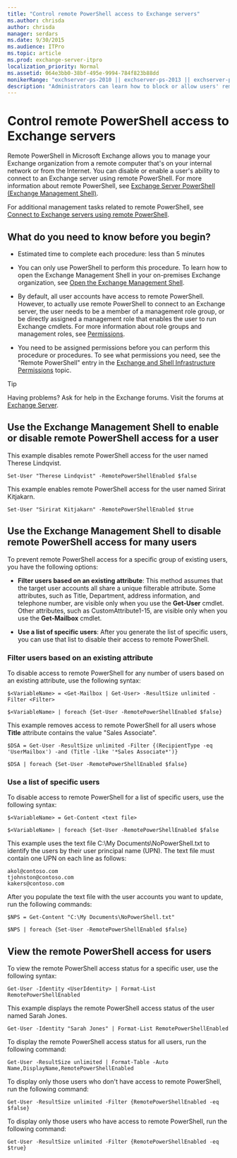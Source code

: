 ```yaml
---
title: "Control remote PowerShell access to Exchange servers"
ms.author: chrisda
author: chrisda
manager: serdars
ms.date: 9/30/2015
ms.audience: ITPro
ms.topic: article
ms.prod: exchange-server-itpro
localization_priority: Normal
ms.assetid: 064e3bb0-38bf-495e-9994-784f823b88dd
monikerRange: "exchserver-ps-2010 || exchserver-ps-2013 || exchserver-ps-2016 || exchserver-ps-2019"
description: "Administrators can learn how to block or allow users' remote PowerShell access to Exchange servers."
---
```


# Control remote PowerShell access to Exchange servers

Remote PowerShell in Microsoft Exchange allows you to manage your Exchange organization from a remote computer that's on your internal network or from the Internet. You can disable or enable a user's ability to connect to an Exchange server using remote PowerShell. For more information about remote PowerShell, see [Exchange Server PowerShell (Exchange Management Shell)](exchange-management-shell.md).

For additional management tasks related to remote PowerShell, see [Connect to Exchange servers using remote PowerShell](connect-to-exchange-servers-using-remote-powershell.md).

## What do you need to know before you begin?

- Estimated time to complete each procedure: less than 5 minutes

- You can only use PowerShell to perform this procedure. To learn how to open the Exchange Management Shell in your on-premises Exchange organization, see [Open the Exchange Management Shell](open-the-exchange-management-shell.md).

- By default, all user accounts have access to remote PowerShell. However, to actually use remote PowerShell to connect to an Exchange server, the user needs to be a member of a management role group, or be directly assigned a management role that enables the user to run Exchange cmdlets. For more information about role groups and management roles, see [Permissions](https://technet.microsoft.com/library/d8dd605e-0af1-4e18-9ce6-e51d04e161ba.aspx).

- You need to be assigned permissions before you can perform this procedure or procedures. To see what permissions you need, see the "Remote PowerShell" entry in the [Exchange and Shell Infrastructure Permissions](https://technet.microsoft.com/library/3646a4e8-36b2-41fb-89a4-79b0963fcb11.aspx) topic.

> [!TIP]
> Having problems? Ask for help in the Exchange forums. Visit the forums at [Exchange Server](https://go.microsoft.com/fwlink/p/?linkId=60612). 

## Use the Exchange Management Shell to enable or disable remote PowerShell access for a user

This example disables remote PowerShell access for the user named Therese Lindqvist.

```
Set-User "Therese Lindqvist" -RemotePowerShellEnabled $false
```

This example enables remote PowerShell access for the user named Sirirat Kitjakarn.

```
Set-User "Sirirat Kitjakarn" -RemotePowerShellEnabled $true
```

## Use the Exchange Management Shell to disable remote PowerShell access for many users

To prevent remote PowerShell access for a specific group of existing users, you have the following options:

- **Filter users based on an existing attribute**: This method assumes that the target user accounts all share a unique filterable attribute. Some attributes, such as Title, Department, address information, and telephone number, are visible only when you use the **Get-User** cmdlet. Other attributes, such as CustomAttribute1-15, are visible only when you use the **Get-Mailbox** cmdlet.

- **Use a list of specific users**: After you generate the list of specific users, you can use that list to disable their access to remote PowerShell.

### Filter users based on an existing attribute

To disable access to remote PowerShell for any number of users based on an existing attribute, use the following syntax:

```
$<VariableName> = <Get-Mailbox | Get-User> -ResultSize unlimited -Filter <Filter>
```

```
$<VariableName> | foreach {Set-User -RemotePowerShellEnabled $false}
```

This example removes access to remote PowerShell for all users whose **Title** attribute contains the value "Sales Associate".

```
$DSA = Get-User -ResultSize unlimited -Filter {(RecipientType -eq 'UserMailbox') -and (Title -like '*Sales Associate*')}
```

```
$DSA | foreach {Set-User -RemotePowerShellEnabled $false}
```

### Use a list of specific users

To disable access to remote PowerShell for a list of specific users, use the following syntax:

```
$<VariableName> = Get-Content <text file>
```

```
$<VariableName> | foreach {Set-User -RemotePowerShellEnabled $false
```

This example uses the text file C:\My Documents\NoPowerShell.txt to identify the users by their user principal name (UPN). The text file must contain one UPN on each line as follows:

```
akol@contoso.com
tjohnston@contoso.com
kakers@contoso.com
```

After you populate the text file with the user accounts you want to update, run the following commands:

```
$NPS = Get-Content "C:\My Documents\NoPowerShell.txt"
```

```
$NPS | foreach {Set-User -RemotePowerShellEnabled $false}
```

## View the remote PowerShell access for users

To view the remote PowerShell access status for a specific user, use the following syntax:

```
Get-User -Identity <UserIdentity> | Format-List RemotePowerShellEnabled
```

This example displays the remote PowerShell access status of the user named Sarah Jones.

```
Get-User -Identity "Sarah Jones" | Format-List RemotePowerShellEnabled
```

To display the remote PowerShell access status for all users, run the following command:

```
Get-User -ResultSize unlimited | Format-Table -Auto Name,DisplayName,RemotePowerShellEnabled
```

To display only those users who don't have access to remote PowerShell, run the following command:

```
Get-User -ResultSize unlimited -Filter {RemotePowerShellEnabled -eq $false}
```

To display only those users who have access to remote PowerShell, run the following command:

```
Get-User -ResultSize unlimited -Filter {RemotePowerShellEnabled -eq $true}
```
